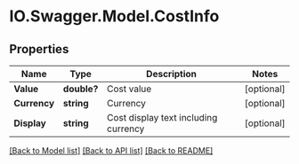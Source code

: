 # IO.Swagger.Model.CostInfo
## Properties

Name | Type | Description | Notes
------------ | ------------- | ------------- | -------------
**Value** | **double?** | Cost value | [optional] 
**Currency** | **string** | Currency | [optional] 
**Display** | **string** | Cost display text including currency | [optional] 

[[Back to Model list]](../README.md#documentation-for-models) [[Back to API list]](../README.md#documentation-for-api-endpoints) [[Back to README]](../README.md)


